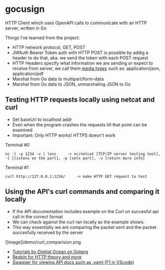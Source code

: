 # gocusign
HTTP Client which uses OpenAPI calls to communicate with an HTTP server, written in Go

Things I've learned from the project:
- HTTP network protocol, GET, POST
- JWAuth Bearer Token auth with HTTP POST is possible by addig a header to do that, aka. we send the token with each POST request
- HTTP Headers specify what information we are sending or expect to receive from server, we call them [media types](https://www.iana.org/assignments/media-types/media-types.xhtml#application) such as: application/json, application/pdf
- Marshal from Go data to multipart/form-data
- Marshal from Go data to JSON, unmarshaling JSON to Go

## Testing HTTP requests locally using netcat and curl
- Set baseUrl to localhost addr
- Even when the program crashes the requests till that point can be examined
- Important: Only HTTP works! HTTPS doesn't work

Terminal #0
```
nc -l -p 1234 -v | less     -> nc/netcat [TCP/IP server testing tool], -l [listens on the port], -p [sets port], -v [return more info]
```
Terminal #1
```
curl http://127.0.0.1:1234/     -> make HTTP GET request to test
```

## Using the API's curl commands and comparing it locally
- If the API documentation includes example on the Curl on succesful api call in the correct format
- We can check against the curl ran locally as the example shows:
- This way essentially we are comparing the packet sent and the packet succesfully received by the server

![image](demo/curl_comparision.png


- [Tutorials by Digitial Ocean on Golang](https://www.digitalocean.com/community/tutorials/how-to-use-json-in-go)
- [Reqbin for HTTP theory and more](https://reqbin.com/)
- [Swagger for viewing API docs such as .yaml (F1 in VScode)](https://swagger.io/)

